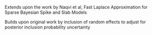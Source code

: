 Extends upon the work by Naqvi et al, Fast Laplace Approximation for Sparse Bayesian Spike and Slab Models

Builds upon original work by inclusion of random effects to adjust for posterior inclusion probability uncertainty
